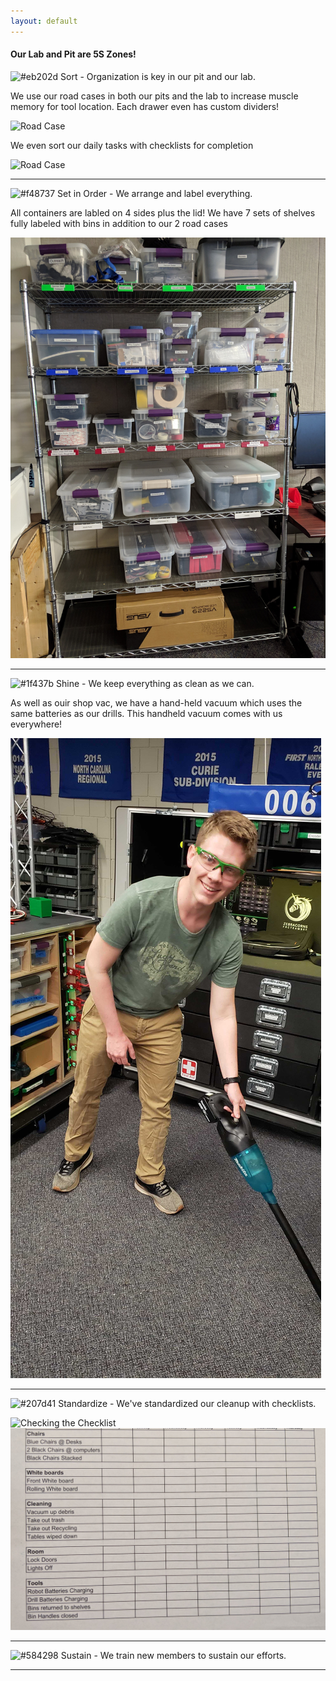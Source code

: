 ```yaml
---
layout: default
---
```


#### Our Lab and Pit are 5S Zones!

![#eb202d](https://placehold.it/15/eb202d/000000?text=+) Sort - Organization is key in our pit and our lab.

We use our road cases in both our pits and the lab to increase muscle memory for tool location. Each drawer even has custom dividers!

![Road Case](assets/images/cart.jpg)

We even sort our daily tasks with checklists for completion

![Road Case](assets/images/todo.jpg)

* * *

![#f48737](https://placehold.it/15/f48737/000000?text=+) Set in Order - We arrange and label everything.

All containers are labled on 4 sides plus the lid! We have 7 sets of shelves fully labeled with bins in addition to our 2 road cases

![Stock Shelf](assets/images/shelf.jpg)


* * *

![#1f437b](https://placehold.it/15/1f437b/000000?text=+) Shine - We keep everything as clean as we can.

As well as ouir shop vac, we have a hand-held vacuum which uses the same batteries as our drills. This handheld vacuum comes with us everywhere! 

![checklist](assets/images/cleaning.jpg)

* * *

![#207d41](https://placehold.it/15/207d41/000000?text=+) Standardize - We've standardized our cleanup with checklists.


![Checking the Checklist](assets/images/checking.jpg)
![checklist](assets/images/checklist.jpg)


* * *

![#584298](https://placehold.it/15/584298/000000?text=+) Sustain - We train new members to sustain our efforts.

* * *

